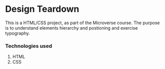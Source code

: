 # Design Teardown
This is a HTML/CSS project, as part of the Microverse course. The purpose is to understand elements hierarchy and postioning and exercise typography.

### Technologies used
1. HTML
2. CSS
